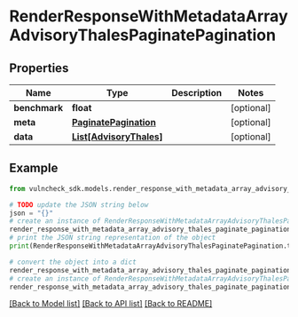 # RenderResponseWithMetadataArrayAdvisoryThalesPaginatePagination


## Properties

Name | Type | Description | Notes
------------ | ------------- | ------------- | -------------
**benchmark** | **float** |  | [optional] 
**meta** | [**PaginatePagination**](PaginatePagination.md) |  | [optional] 
**data** | [**List[AdvisoryThales]**](AdvisoryThales.md) |  | [optional] 

## Example

```python
from vulncheck_sdk.models.render_response_with_metadata_array_advisory_thales_paginate_pagination import RenderResponseWithMetadataArrayAdvisoryThalesPaginatePagination

# TODO update the JSON string below
json = "{}"
# create an instance of RenderResponseWithMetadataArrayAdvisoryThalesPaginatePagination from a JSON string
render_response_with_metadata_array_advisory_thales_paginate_pagination_instance = RenderResponseWithMetadataArrayAdvisoryThalesPaginatePagination.from_json(json)
# print the JSON string representation of the object
print(RenderResponseWithMetadataArrayAdvisoryThalesPaginatePagination.to_json())

# convert the object into a dict
render_response_with_metadata_array_advisory_thales_paginate_pagination_dict = render_response_with_metadata_array_advisory_thales_paginate_pagination_instance.to_dict()
# create an instance of RenderResponseWithMetadataArrayAdvisoryThalesPaginatePagination from a dict
render_response_with_metadata_array_advisory_thales_paginate_pagination_from_dict = RenderResponseWithMetadataArrayAdvisoryThalesPaginatePagination.from_dict(render_response_with_metadata_array_advisory_thales_paginate_pagination_dict)
```
[[Back to Model list]](../README.md#documentation-for-models) [[Back to API list]](../README.md#documentation-for-api-endpoints) [[Back to README]](../README.md)


